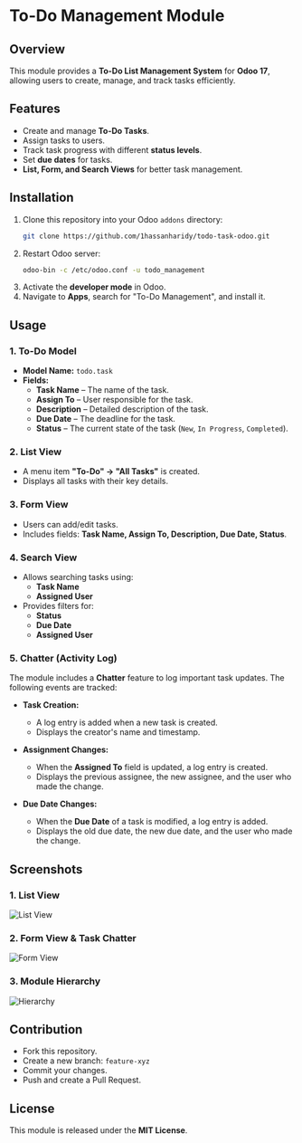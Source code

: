 # To-Do Management Module

## Overview
This module provides a **To-Do List Management System** for **Odoo 17**, allowing users to create, manage, and track tasks efficiently.

## Features
- Create and manage **To-Do Tasks**.
- Assign tasks to users.
- Track task progress with different **status levels**.
- Set **due dates** for tasks.
- **List, Form, and Search Views** for better task management.

## Installation
1. Clone this repository into your Odoo `addons` directory:
   ```sh
   git clone https://github.com/1hassanharidy/todo-task-odoo.git
   ```
2. Restart Odoo server:
   ```sh
   odoo-bin -c /etc/odoo.conf -u todo_management
   ```
3. Activate the **developer mode** in Odoo.
4. Navigate to **Apps**, search for "To-Do Management", and install it.

## Usage

### 1. To-Do Model
- **Model Name:** `todo.task`
- **Fields:**
  - **Task Name** – The name of the task.
  - **Assign To** – User responsible for the task.
  - **Description** – Detailed description of the task.
  - **Due Date** – The deadline for the task.
  - **Status** – The current state of the task (`New`, `In Progress`, `Completed`).

### 2. List View
- A menu item **"To-Do" → "All Tasks"** is created.
- Displays all tasks with their key details.

### 3. Form View
- Users can add/edit tasks.
- Includes fields: **Task Name, Assign To, Description, Due Date, Status**.

### 4. Search View
- Allows searching tasks using:
  - **Task Name**
  - **Assigned User**
- Provides filters for:
  - **Status**
  - **Due Date**
  - **Assigned User**

 ### 5. Chatter (Activity Log)

The module includes a **Chatter** feature to log important task updates. The following events are tracked:

- **Task Creation:**  
  - A log entry is added when a new task is created.
  - Displays the creator's name and timestamp.

- **Assignment Changes:**  
  - When the **Assigned To** field is updated, a log entry is created.
  - Displays the previous assignee, the new assignee, and the user who made the change.

- **Due Date Changes:**  
  - When the **Due Date** of a task is modified, a log entry is added.
  - Displays the old due date, the new due date, and the user who made the change.

## Screenshots
### 1. List View
![List View](https://github.com/user-attachments/assets/f5c32d71-cae7-47f3-a00c-352f0628b025)

### 2. Form View & Task Chatter
![Form View](https://github.com/user-attachments/assets/ba2d1611-808f-4fb6-892d-3d9fe8507cd3)

### 3. Module Hierarchy
![Hierarchy](https://github.com/user-attachments/assets/f2c90a3f-0d3d-4705-8718-1ce7d9437077)

## Contribution
- Fork this repository.
- Create a new branch: `feature-xyz`
- Commit your changes.
- Push and create a Pull Request.

## License
This module is released under the **MIT License**.
